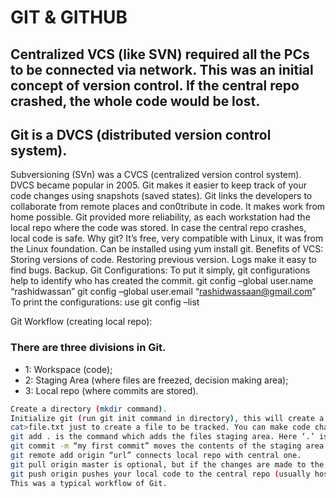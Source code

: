 # GIT & GITHUB

## Centralized VCS (like SVN) required all the PCs to be connected via network. This was an initial concept of version control. If the central repo crashed, the whole code would be lost.
## Git is a DVCS (distributed version control system).
Subversioning (SVn) was a CVCS (centralized version control system).
DVCS became popular in 2005.
 Git makes it easier to keep track of your code changes using snapshots (saved states).
 Git links the developers to collaborate from remote places and con0tribute in code. It makes work from home possible.
Git provided more reliability, as each workstation had the local repo where the code was stored. In case the central repo crashes, local code is safe.
Why git? It’s free, very compatible with Linux, it was from the Linux foundation.
Can be installed using yum install git.
Benefits of VCS:
Storing versions of code.
Restoring previous version.
Logs make it easy to find bugs.
Backup.
Git Configurations:
To put it simply, git configurations help to identify who has created the commit.
git config –global user.name “rashidwassan”
git config –global user.email “rashidwassaan@gmail.com”
To print the configurations: use git config –list

Git Workflow (creating local repo):


### There are three divisions in Git. 
  - 1: Workspace (code); 
  - 2: Staging Area (where files are freezed, decision making area); 
  - 3: Local repo (where commits are stored).

``` bash
Create a directory (mkdir command).
Initialize git (run git init command in directory), this will create a local repo in that directory (.git directory will be created).
cat>file.txt just to create a file to be tracked. You can make code changes here.
git add . is the command which adds the files staging area. Here ‘.’ is used to indicate all the contents of the directory.
git commit -m “my first commit” moves the contents of the staging area to the local repository. The commit is saved locally with a SHA hash as ID.
git remote add origin “url” connects local repo with central one.
git pull origin master is optional, but if the changes are made to the central repo, this will update the local one with those changes.
git push origin pushes your local code to the central repo (usually hosted on GitHub or GitLab).
This was a typical workflow of Git.
```